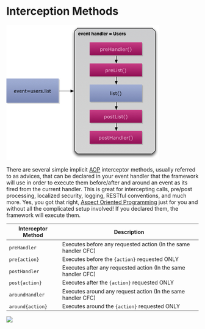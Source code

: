 # Interception Methods

![](/full/images/eventhandler-prepost.jpg)

There are several simple implicit [AOP](http://en.wikipedia.org/wiki/Aspect-oriented_programming) interceptor methods, usually referred to as advices, that can be declared in your event handler that the framework will use in order to execute them before/after and around an event as its fired from the current handler. This is great for intercepting calls, pre/post processing, localized security, logging, RESTful conventions, and much more. Yes, you got that right, [Aspect Oriented Programming](http://en.wikipedia.org/wiki/Aspect-oriented_programming) just for you and without all the complicated setup involved! If you declared them, the framework will execute them.

| Interceptor Method | Description |
| --- | --- |
| `preHandler` | Executes before any requested action \(In the same handler CFC\) |
| `pre{action}` | Executes before the `{action}` requested ONLY |
| `postHandler` | Executes after any requested action \(In the same handler CFC\) |
| `post{action}` | Executes after the `{action}` requested ONLY |
| `aroundHandler` | Executes around any request action \(In the same handler CFC\) |
| `around{action}` | Executes around the `{action}` requested ONLY |

![](https://github.com/ortus/coldbox-platform-documentation/tree/24d3f3d16693b36ca41bf5ce0329c6ff33316ef0/images/eventhandler-around.jpg)

